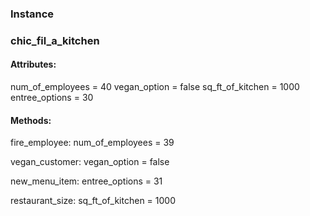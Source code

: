 ### Instance
### chic_fil_a_kitchen

#### Attributes:

num_of_employees = 40
vegan_option = false
sq_ft_of_kitchen = 1000
entree_options = 30

#### Methods:

fire_employee: num_of_employees = 39

vegan_customer: vegan_option = false

new_menu_item: entree_options = 31

restaurant_size: sq_ft_of_kitchen = 1000
